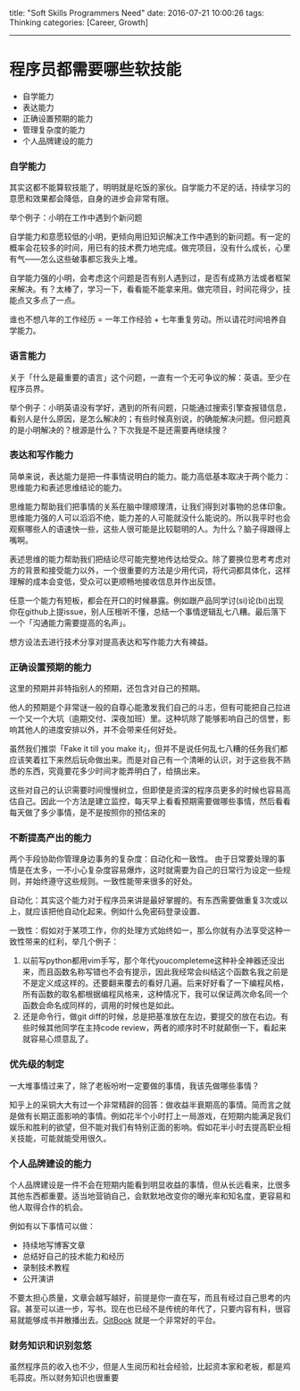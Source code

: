 title: "Soft Skills Programmers Need"
date: 2016-07-21 10:00:26
tags: Thinking
categories: [Career, Growth]

---

# 程序员都需要哪些软技能

* 自学能力
* 表达能力
* 正确设置预期的能力
* 管理复杂度的能力
* 个人品牌建设的能力

### 自学能力
其实这都不能算软技能了，明明就是吃饭的家伙。自学能力不足的话，持续学习的意愿和效果都会降低，自身的进步会非常有限。

举个例子：小明在工作中遇到个新问题

自学能力和意愿较低的小明，更倾向用旧知识解决工作中遇到的新问题。有一定的概率会花较多的时间，用已有的技术费力地完成。做完项目，没有什么成长，心里有气——怎么这些破事都忘我头上堆。

自学能力强的小明，会考虑这个问题是否有别人遇到过，是否有成熟方法或者框架来解决。有？太棒了，学习一下，看看能不能拿来用。做完项目，时间花得少，技能点又多点了一点。

谁也不想八年的工作经历 = 一年工作经验 + 七年重复劳动。所以请花时间培养自学能力。

### 语言能力 

关于「什么是最重要的语言」这个问题，一直有一个无可争议的解：英语。至少在程序员界。

举个例子：小明英语没有学好，遇到的所有问题，只能通过搜索引擎查报错信息，看别人是什么原因，是怎么解决的；有些时候真别说，的确能解决问题。但问题真的是小明解决的？根源是什么？下次我是不是还需要再继续搜？

### 表达和写作能力
简单来说，表达能力是把一件事情说明白的能力。能力高低基本取决于两个能力：思维能力和表述思维结论的能力。

思维能力帮助我们把事情的关系在脑中理顺理清，让我们得到对事物的总体印象。思维能力强的人可以滔滔不绝，能力差的人可能就没什么能说的。所以我平时也会观察哪些人的语速快一些，这些人很可能是比较聪明的人。为什么？脑子得跟得上嘴啊。

表述思维的能力帮助我们把结论尽可能完整地传达给受众。除了要换位思考考虑对方的背景和接受能力以外，一个很重要的方法是少用代词，将代词都具体化，这样理解的成本会变低，受众可以更顺畅地接收信息并作出反馈。

任意一个能力有短板，都会在开口的时候暴露。例如跟产品同学讨(si)论(bi)出现你在github上提issue，别人压根听不懂，总结一个事情逻辑乱七八糟。最后落下一个「沟通能力需要提高的名声」。

想方设法去进行技术分享对提高表达和写作能力大有裨益。

### 正确设置预期的能力

这里的预期并非特指别人的预期，还包含对自己的预期。

他人的预期是个非常谜一般的自尊心能激发我们自己的斗志，但有可能把自己拉进一个又一个大坑（逾期交付、深夜加班）里。这种坑除了能够影响自己的信誉，影响其他人的进度安排以外，并不会带来任何好处。

虽然我们推崇「Fake it till you make it」，但并不是说任何乱七八糟的任务我们都应该笑着扛下来然后玩命做出来。而是对自己有一个清晰的认识，对于这些我不熟悉的东西，究竟要花多少时间才能弄明白了，给搞出来。

这些对自己的认识需要时间慢慢树立，但即使是资深的程序员更多的时候也容易高估自己。因此一个方法是建立监控，每天早上看看预期需要做哪些事情，然后看看每天做了多少事情，是不是按照你的预估来的


### 不断提高产出的能力


两个手段协助你管理身边事务的复杂度：自动化和一致性。
由于日常要处理的事情是在太多，一不小心复杂度容易爆炸，这时就需要为自己的日常行为设定一些规则，并始终遵守这些规则。一致性能带来很多的好处。

自动化：其实这个能力对于程序员来讲是最好掌握的。有东西需要做重复3次或以上，就应该把他自动化起来。例如什么免密码登录设置、

一致性：假如对于某项工作，你的处理方式始终如一，那么你就有办法享受这种一致性带来的红利，举几个例子：
1. 以前写python都用vim手写，那个年代youcompleteme这种补全神器还没出来，而且函数名称写错也不会有提示，因此我经常会纠结这个函数名我之前是不是定义成这样的。还要翻来覆去的看好几遍。后来好好看了一下编程风格，所有函数的取名都根据编程风格来，这种情况下，我可以保证两次命名同一个函数会命名成同样的，调用的时候也是如此。
2. 还是命令行，做git diff的时候，总是把基准放在左边，要提交的放在右边。有些时候其他同学在主持code review，两者的顺序时不时就颠倒一下，看起来就容易心烦意乱了。

### 优先级的制定
一大堆事情过来了，除了老板吩咐一定要做的事情，我该先做哪些事情？

知乎上的采铜大大有过一个非常精辟的回答：做收益半衰期高的事情。简而言之就是做有长期正面影响的事情。例如花半个小时打上一局游戏，在短期内能满足我们娱乐和胜利的欲望，但不能对我们有特别正面的影响。假如花半小时去提高职业相关技能，可能就能受用很久。

### 个人品牌建设的能力

个人品牌建设是一件不会在短期内能看到明显收益的事情，但从长远看来，比很多其他东西都重要。适当地营销自己，会默默地改变你的曝光率和知名度，更容易和他人取得合作的机会。

例如有以下事情可以做：

* 持续地写博客文章
* 总结好自己的技术能力和经历
* 录制技术教程
* 公开演讲

不要太担心质量，文章会越写越好，前提是你一直在写，而且有经过自己思考的内容。甚至可以进一步，写书。现在也已经不是传统的年代了，只要内容有料，很容易就能够成书并散播出去。[GitBook](https://www.gitbook.com/) 就是一个非常好的平台。


### 财务知识和识别忽悠
虽然程序员的收入也不少，但是人生阅历和社会经验，比起资本家和老板，都是鸡毛蒜皮。所以财务知识也很重要










